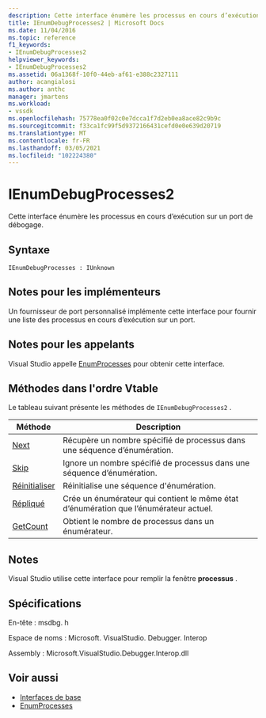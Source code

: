 ```yaml
---
description: Cette interface énumère les processus en cours d’exécution sur un port de débogage.
title: IEnumDebugProcesses2 | Microsoft Docs
ms.date: 11/04/2016
ms.topic: reference
f1_keywords:
- IEnumDebugProcesses2
helpviewer_keywords:
- IEnumDebugProcesses2
ms.assetid: 06a1368f-10f0-44eb-af61-e388c2327111
author: acangialosi
ms.author: anthc
manager: jmartens
ms.workload:
- vssdk
ms.openlocfilehash: 75778ea0f02c0e7dcca1f7d2eb0ea8ace82c9b9c
ms.sourcegitcommit: f33ca1fc99f5d9372166431cefd0e0e639d20719
ms.translationtype: MT
ms.contentlocale: fr-FR
ms.lasthandoff: 03/05/2021
ms.locfileid: "102224380"
---
```

# <a name="ienumdebugprocesses2"></a>IEnumDebugProcesses2
Cette interface énumère les processus en cours d’exécution sur un port de débogage.

## <a name="syntax"></a>Syntaxe

```
IEnumDebugProcesses : IUnknown
```

## <a name="notes-for-implementers"></a>Notes pour les implémenteurs
 Un fournisseur de port personnalisé implémente cette interface pour fournir une liste des processus en cours d’exécution sur un port.

## <a name="notes-for-callers"></a>Notes pour les appelants
 Visual Studio appelle [EnumProcesses](../../../extensibility/debugger/reference/idebugport2-enumprocesses.md) pour obtenir cette interface.

## <a name="methods-in-vtable-order"></a>Méthodes dans l'ordre Vtable
 Le tableau suivant présente les méthodes de `IEnumDebugProcesses2` .

|Méthode|Description|
|------------|-----------------|
|[Next](../../../extensibility/debugger/reference/ienumdebugprocesses2-next.md)|Récupère un nombre spécifié de processus dans une séquence d’énumération.|
|[Skip](../../../extensibility/debugger/reference/ienumdebugprocesses2-skip.md)|Ignore un nombre spécifié de processus dans une séquence d’énumération.|
|[Réinitialiser](../../../extensibility/debugger/reference/ienumdebugprocesses2-reset.md)|Réinitialise une séquence d'énumération.|
|[Répliqué](../../../extensibility/debugger/reference/ienumdebugprocesses2-clone.md)|Crée un énumérateur qui contient le même état d’énumération que l’énumérateur actuel.|
|[GetCount](../../../extensibility/debugger/reference/ienumdebugprocesses2-getcount.md)|Obtient le nombre de processus dans un énumérateur.|

## <a name="remarks"></a>Notes
 Visual Studio utilise cette interface pour remplir la fenêtre **processus** .

## <a name="requirements"></a>Spécifications
 En-tête : msdbg. h

 Espace de noms : Microsoft. VisualStudio. Debugger. Interop

 Assembly : Microsoft.VisualStudio.Debugger.Interop.dll

## <a name="see-also"></a>Voir aussi
- [Interfaces de base](../../../extensibility/debugger/reference/core-interfaces.md)
- [EnumProcesses](../../../extensibility/debugger/reference/idebugport2-enumprocesses.md)

